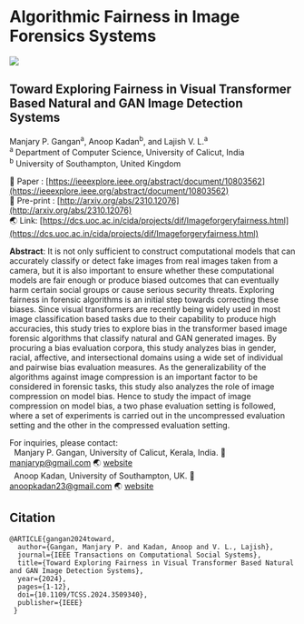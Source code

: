 # Algorithmic Fairness in Image Forensics Systems
<img src= 'https://github.com/manjaryp/ImageForgeryFairness/blob/main/images/bias_architecture.jpg' style="max-width: 100%;">

## Toward Exploring Fairness in Visual Transformer Based Natural and GAN Image Detection Systems </br>
Manjary P. Gangan<sup>a</sup>, Anoop Kadan<sup>b</sup>, and Lajish V. L.<sup>a</sup> </br>
<sup>a</sup> Department of Computer Science, University of Calicut, India </br>
<sup>b</sup> University of Southampton, United Kingdom

:memo: Paper : [https://ieeexplore.ieee.org/abstract/document/10803562](https://ieeexplore.ieee.org/abstract/document/10803562)</br>
:memo: Pre-print : [http://arxiv.org/abs/2310.12076](http://arxiv.org/abs/2310.12076)</br>
:earth_asia: Link: [https://dcs.uoc.ac.in/cida/projects/dif/Imageforgeryfairness.html](https://dcs.uoc.ac.in/cida/projects/dif/Imageforgeryfairness.html)

**Abstract**: It is not only sufficient to construct computational models that can accurately classify or detect fake images from real images taken from a camera, but it is also important to ensure whether these computational models are fair enough or produce biased outcomes that can eventually harm certain social groups or cause serious security threats. Exploring fairness in forensic algorithms is an initial step towards correcting these biases. Since visual transformers are recently being widely used in most image classification based tasks due to their capability to produce high accuracies, this study tries to explore bias in the transformer based image forensic algorithms that classify natural and GAN generated images. By procuring a bias evaluation corpora, this study analyzes bias in gender, racial, affective, and intersectional domains using a wide set of individual and pairwise bias evaluation measures. As the generalizability of the algorithms against image compression is an important factor to be considered in forensic tasks, this study also analyzes the role of image compression on model bias. Hence to study the impact of image compression on model bias, a two phase evaluation setting is followed, where a set of experiments is carried out in the uncompressed evaluation setting and the other in the compressed evaluation setting. 


For inquiries, please contact: </br>
&nbsp; Manjary P. Gangan, University of Calicut, Kerala, India. :email: manjaryp@gmail.com :earth_asia: [website](https://dcs.uoc.ac.in/~manjary/) </br>
&nbsp; Anoop Kadan, University of Southampton, UK. :email: anoopkadan23@gmail.com :earth_asia: [website](https://www.southampton.ac.uk/people/65qvt5/doctor-anoop-kadan)</br>


## Citation
```
@ARTICLE{gangan2024toward,
  author={Gangan, Manjary P. and Kadan, Anoop and V. L., Lajish},
  journal={IEEE Transactions on Computational Social Systems}, 
  title={Toward Exploring Fairness in Visual Transformer Based Natural and GAN Image Detection Systems}, 
  year={2024},
  pages={1-12},
  doi={10.1109/TCSS.2024.3509340},
  publisher={IEEE}
 }
```



